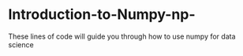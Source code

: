 # Introduction-to-Numpy-np-
These lines of code will guide you through how to use numpy for data science
